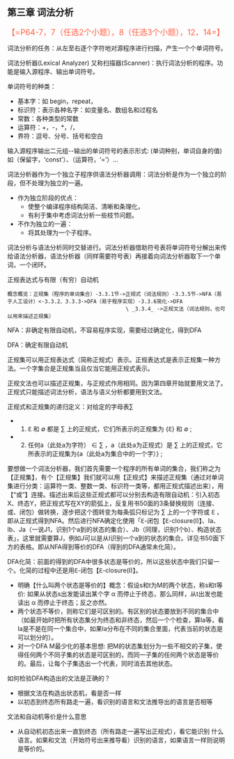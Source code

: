 ## 第三章 词法分析

<font size=4 color=tomato>【=P64-7，7（任选2个小题），8（任选3个小题），12，14=】</font>

词法分析的任务：从左至右逐个字符地对源程序进行扫描，产生一个个单词符号。

词法分析器(Lexical Analyzer) 又称扫描器(Scanner)：执行词法分析的程序。功能是输入源程序、输出单词符号。

单词符号的种类：

- 基本字：如 begin，repeat，
- 标识符：表示各种名字：如变量名、数组名和过程名
- 常数：各种类型的常数
- 运算符：+，-，*，/，
- 界符：逗号、分号、括号和空白

输入源程序输出二元组--输出的单词符号的表示形式: (单词种别，单词自身的值) 如（保留字，‘const’）、（运算符，‘=’）...

词法分析器作为一个独立子程序供语法分析器调用：词法分析是作为一个独立的阶段，但不处理为独立的一遍。

- 作为独立阶段的优点：
   - 使整个编译程序结构简洁、清晰和条理化，
   - 有利于集中考虑词法分析一些枝节问题。
- 不作为独立的一遍：
  - 将其处理为一个子程序。

词法分析与语法分析同时交替进行。词法分析器借助符号表将单词符号分解出来传给语法分析器，语法分析器（同样需要符号表）再接着向词法分析器取下一个单词，一个闭环。

正规表达式与有限（有穷）自动机

```
概念概览：正规集（程序的单词集合）-3.3.1节->正规式（词法规则）-3.3.5节->NFA（易于人工设计）<-3.3.2、3.3.3->DFA（易于程序实现）-3.3.6简化->DFA
                                      \ _3.3.4_ ->正规文法（词法规则，也可以用来描述正规集）
```

NFA：非确定有限自动机，不容易程序实现，需要经过确定化，得到DFA

DFA：确定有限自动机

正规集可以用正规表达式（简称正规式）表示。正规表达式是表示正规集一种方法。一个字集合是正规集当且仅当它能用正规式表示。

正规文法也可以描述正规集，与正规式作用相同。因为第四章开始就要用文法了。正规式只能描述词法分析，语法与语义分析都要用到文法。

正规式和正规集的递归定义：对给定的字母表∑

- 1) ℇ 和 ∅ 都是 ∑ 上的正规式，它们所表示的正规集为 {ℇ} 和 ∅ ;
- 2) 任何a（此处a为字符） ∈ ∑ ，a（此处a为正规式）是 ∑ 上的正规式，它所表示的正规集为{a（此处a为集合中的一个字）} ;

要想做一个词法分析器，我们首先需要一个程序的所有单词的集合，我们称之为【正规集】，有个【正规集】我们就可以用【正规式】来描述正规集（通过对单词集进行分类：运算符一类、整数一类、标识符一类等，都用正规式描述出来），用【“或”】连接。描述出来后这些正规式都可以分别去构造有限自动机：引入初态X、终态Y，把正规式写在XY的箭弧上，反复用书50面的3条替换规则（连接、或、闭包）做转换，逐步把这个图转变为每条弧只标记为 ∑ 上的一个字符或 ℇ ，即从正规式得到NFA。然后进行NFA确定化使用「ℇ-闭包【ℇ-closure(I)】、Ia、Ib、Ja（一说J1，识别1个a到的状态的集合）、Jb（同理，识别1个b）、构造状态表」，这里就需要算J，例如J可以是从I识别一个a到的状态的集合。详见书50面下方的表格。即从NFA得到等价的DFA（得到的DFA通常未化简）。

DFA化简：前面的得到的DFA中很多状态是等价的，所以这些状态中我们只留一个。化简的过程中还是用ℇ-闭包【ℇ-closure(I)】。

- 明确【什么叫两个状态是等价的】概念：假设s和t为M的两个状态，称s和t等价: 如果从状态s出发能读出某个字 α 而停止于终态，那么同样，从t出发也能读出 α 而停止于终态；反之亦然。
- 两个状态不等价，则称它们是可区别的。有区别的状态要放到不同的集合中（如最开始时把所有状态集分为终态和非终态，然后一个个检查，算Ia等，看Ia是不是在同一个集合中，如果Ia分布在不同的集合里面，代表当前的状态是可以划分的）。
- 对一个DFA M最少化的基本思想: 把M的状态集划分为一些不相交的子集，使得任何两个不同子集的状态是可区别的，而同一子集的任何两个状态是等价的。最后，让每个子集选出一个代表，同时消去其他状态。

如何检验DFA构造出的文法是正确的？

- 根据文法在构造出状态机，看是否一样
- 以初态到终态所有路走一遍，看识别的语言和文法推导出的语言是否相等

文法和自动机等价是什么意思

- 从自动机初态出来一直到终态（所有路走一遍写出正规式），看它能识别 什么语言。如果和文法（开始符号出来推导看）识别的语言，如果语言一样则说明是等价的。
